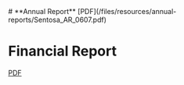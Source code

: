
<div id="archivedContent">
# **Annual Report**
[PDF](/files/resources/annual-reports/Sentosa_AR_0607.pdf)


# **Financial Report**
[PDF](/files/resources/annual-reports/Sentosa_AR_0607_Financial_Report.pdf)
</div>
